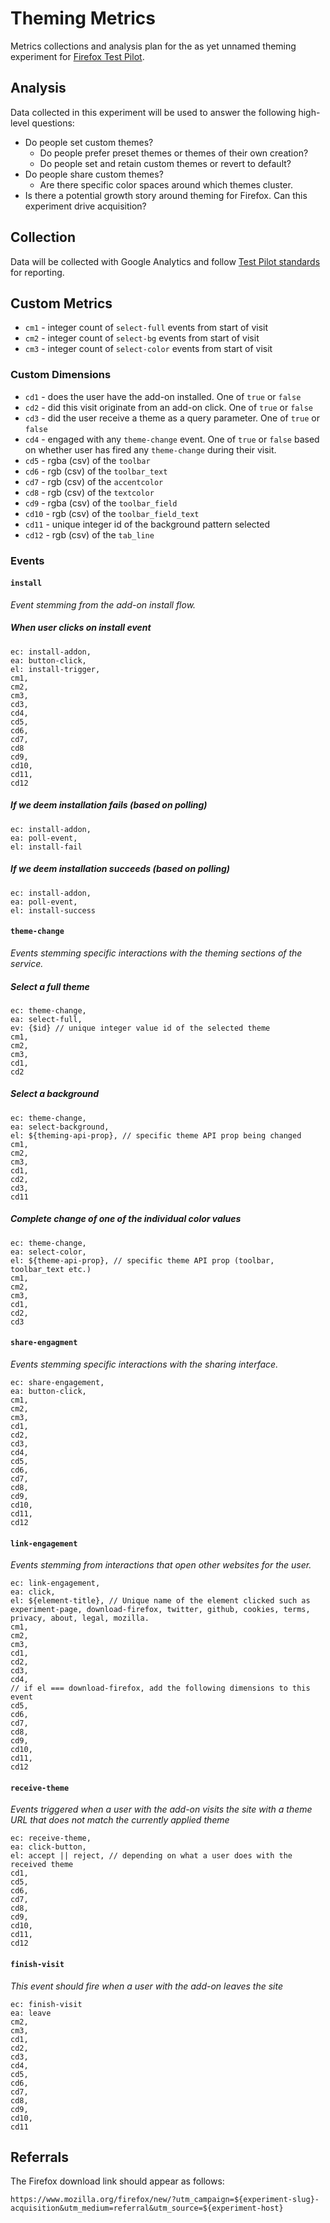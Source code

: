 
# Theming Metrics

Metrics collections and analysis plan for the as yet unnamed theming experiment for [Firefox Test Pilot](https://testpilot.firefox.com).

## Analysis

Data collected in this experiment will be used to answer the following high-level questions:

* Do people set custom themes?
  * Do people prefer preset themes or themes of their own creation?
  * Do people set and retain custom themes or revert to default?
* Do people share custom themes?
  * Are there specific color spaces around which themes cluster.
* Is there a potential growth story around theming for Firefox. Can this experiment drive acquisition?


## Collection
Data will be collected with Google Analytics and follow [Test Pilot standards](https://github.com/mozilla/testpilot/blob/master/docs/experiments/ga.md) for reporting.

## Custom Metrics
* `cm1` - integer count of `select-full` events from start of visit
* `cm2` - integer count of `select-bg` events from start of visit
* `cm3` - integer count of `select-color` events from start of visit

### Custom Dimensions

* `cd1` - does the user have the add-on installed. One of `true` or `false`
* `cd2` - did this visit originate from an add-on click. One of `true` or `false`
* `cd3` - did the user receive a theme as a query parameter. One of `true` or `false`
* `cd4` - engaged with any `theme-change` event. One of `true` or `false` based on whether user has fired any `theme-change` during their visit.
* `cd5` - rgba (csv) of the `toolbar`
* `cd6` - rgb (csv) of the `toolbar_text`
* `cd7` - rgb (csv) of the `accentcolor`
* `cd8` - rgb (csv) of the `textcolor`
* `cd9` - rgba (csv) of the `toolbar_field`
* `cd10` - rgb (csv) of the `toolbar_field_text`
* `cd11` - unique integer id of the background pattern selected
* `cd12` - rgb (csv) of the `tab_line`

### Events

#### `install`

_Event stemming from the add-on install flow._
##### When user clicks on install event
```
ec: install-addon,
ea: button-click,
el: install-trigger,
cm1,
cm2,
cm3,
cd3,
cd4,
cd5,
cd6,
cd7,
cd8
cd9,
cd10,
cd11,
cd12
```

##### If we deem installation fails (based on polling)
```
ec: install-addon,
ea: poll-event,
el: install-fail
```

##### If we deem installation succeeds (based on polling)
```
ec: install-addon,
ea: poll-event,
el: install-success
```

#### `theme-change`

_Events stemming specific interactions with the theming sections of the service._
##### Select a full theme
```
ec: theme-change,
ea: select-full,
ev: {$id} // unique integer value id of the selected theme
cm1,
cm2,
cm3,
cd1,
cd2
```

##### Select a background
```
ec: theme-change,
ea: select-background,
el: ${theming-api-prop}, // specific theme API prop being changed
cm1,
cm2,
cm3,
cd1,
cd2,
cd3,
cd11
```

##### Complete change of one of the individual color values
```
ec: theme-change,
ea: select-color,
el: ${theme-api-prop}, // specific theme API prop (toolbar, toolbar_text etc.)
cm1,
cm2,
cm3,
cd1,
cd2,
cd3
```

#### `share-engagment`

_Events stemming specific interactions with the sharing interface._
```
ec: share-engagement,
ea: button-click,
cm1,
cm2,
cm3,
cd1,
cd2,
cd3,
cd4,
cd5,
cd6,
cd7,
cd8,
cd9,
cd10,
cd11,
cd12
```

#### `link-engagement`
_Events stemming from interactions that open other websites for the user._
```
ec: link-engagement,
ea: click,
el: ${element-title}, // Unique name of the element clicked such as experiment-page, download-firefox, twitter, github, cookies, terms, privacy, about, legal, mozilla.
cm1,
cm2,
cm3,
cd1,
cd2,
cd3,
cd4,
// if el === download-firefox, add the following dimensions to this event
cd5,
cd6,
cd7,
cd8,
cd9,
cd10,
cd11,
cd12
```

#### `receive-theme`

_Events triggered when a user with the add-on visits the site with a theme URL that does not match the currently applied theme_
```
ec: receive-theme,
ea: click-button,
el: accept || reject, // depending on what a user does with the received theme
cd1,
cd5,
cd6,
cd7,
cd8,
cd9,
cd10,
cd11,
cd12
```

#### `finish-visit`

_This event should fire when a user with the add-on leaves the site_
```
ec: finish-visit
ea: leave
cm2,
cm3,
cd1,
cd2,
cd3,
cd4,
cd5,
cd6,
cd7,
cd8,
cd9,
cd10,
cd11
```

## Referrals

The Firefox download link should appear as follows:

```
https://www.mozilla.org/firefox/new/?utm_campaign=${experiment-slug}-acquisition&utm_medium=referral&utm_source=${experiment-host}
```

